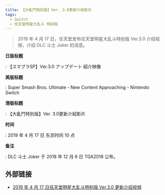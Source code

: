 ```yaml
---
title: 【大亂鬥特別版】Ver. 3.0更新介紹影片
tags:
  - Switch
  - 任天堂明星大乱斗 特别版
---
```


> 2019 年 4 月 17 日，任天堂发布任天堂明星大乱斗特别版 Ver.3.0 介绍视频，介绍 DLC 斗士 Joker 的消息。

**日版标题**

:   【スマブラSP】Ver.3.0 アップデート 紹介映像

**美版标题**

:   Super Smash Bros. Ultimate - New Content Approaching - Nintendo Switch

**港版标题**

:   【大亂鬥特別版】Ver. 3.0更新介紹影片

**时间**

:   2019 年 4 月 17 日 东京时间 10 点

**备注**

:   DLC 斗士 Joker 于 2018 年 12 月 6 日 TGA2018 公布。

## 外部链接

- [2019 年 4 月 17 日任天堂明星大乱斗特别版 Ver.3.0 更新介绍视频](https://www.bilibili.com/video/BV1d341127HL/)
